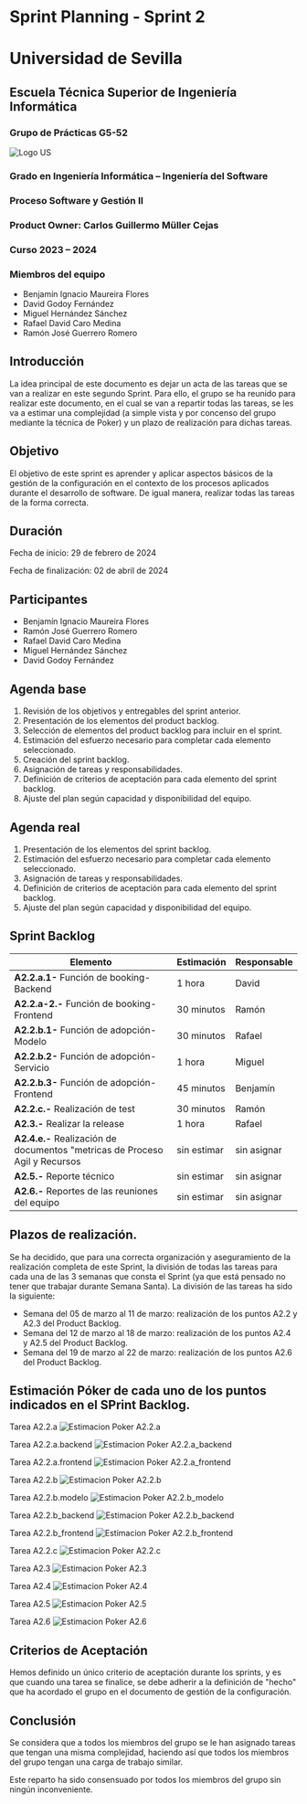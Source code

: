 # Sprint Planning - Sprint 2

# Universidad de Sevilla   

## Escuela Técnica Superior de Ingeniería Informática

### **Grupo de Prácticas G5-52**
  
  ![Logo US](/docs/static/Logo_US.png)

### Grado en Ingeniería Informática – Ingeniería del Software 

### Proceso Software y Gestión II
### Product Owner: Carlos Guillermo Müller Cejas
### Curso 2023 – 2024

### Miembros del equipo
- Benjamín Ignacio Maureira Flores
- David Godoy Fernández
- Miguel Hernández Sánchez
- Rafael David Caro Medina
- Ramón José Guerrero Romero


## Introducción
La idea principal de este documento es dejar un acta de las tareas que se van a realizar en este segundo Sprint. Para ello, el grupo se ha reunido para realizar este documento, en el cual se van a repartir todas las tareas, se les va a estimar una complejidad (a simple vista y por concenso del grupo mediante la técnica de Poker) y un plazo de realización para dichas tareas.


## Objetivo
El objetivo de este sprint es aprender y aplicar aspectos básicos de la gestión de la configuración en el contexto de los procesos aplicados durante el desarrollo de software. De igual manera, realizar todas las tareas de la forma correcta.


## Duración
Fecha de inicio: 29 de febrero de 2024

Fecha de finalización: 02 de abril de 2024


## Participantes
- Benjamín Ignacio Maureira Flores
- Ramón José Guerrero Romero 
- Rafael David Caro Medina
- Miguel Hernández Sánchez
- David Godoy Fernández


## Agenda base
1. Revisión de los objetivos y entregables del sprint anterior.
2. Presentación de los elementos del product backlog.
3. Selección de elementos del product backlog para incluir en el sprint.
4. Estimación del esfuerzo necesario para completar cada elemento seleccionado.
5. Creación del sprint backlog.
6. Asignación de tareas y responsabilidades.
7. Definición de criterios de aceptación para cada elemento del sprint backlog.
8. Ajuste del plan según capacidad y disponibilidad del equipo.


## Agenda real
1. Presentación de los elementos del sprint backlog.
2. Estimación del esfuerzo necesario para completar cada elemento seleccionado.
3. Asignación de tareas y responsabilidades.
4. Definición de criterios de aceptación para cada elemento del sprint backlog.
5. Ajuste del plan según capacidad y disponibilidad del equipo.


## Sprint Backlog
| Elemento | Estimación | Responsable |
|----------|------------|-------------|
| **A2.2.a.1-** Función de booking-Backend | 1 hora | David |
| **A2.2.a-2.-** Función de booking-Frontend| 30 minutos | Ramón |
| **A2.2.b.1-** Función de adopción-Modelo| 30 minutos | Rafael |
| **A2.2.b.2-** Función de adopción-Servicio| 1 hora | Miguel |
| **A2.2.b.3-** Función de adopción-Frontend| 45 minutos | Benjamín|
| **A2.2.c.-** Realización de test | 30 minutos | Ramón |
| **A2.3.-** Realizar la release | 1 hora | Rafael |
| **A2.4.e.-** Realización de documentos "metricas de Proceso Agil y Recursos| sin estimar | sin asignar |
| **A2.5.-** Reporte técnico | sin estimar | sin asignar |
| **A2.6.-** Reportes de las reuniones del equipo | sin estimar | sin asignar |


## Plazos de realización.
Se ha decidido, que para una correcta organización y aseguramiento de la realización completa de este Sprint, la división de todas las tareas para cada una de las 3 semanas que consta el Sprint (ya que está pensado no tener que trabajar durante Semana Santa). La división de las tareas ha sido la siguiente:
  - Semana del 05 de marzo al 11 de marzo: realización de los puntos A2.2 y A2.3 del Product Backlog.
  - Semana del 12 de marzo al 18 de marzo: realización de los puntos A2.4 y A2.5 del Product Backlog.
  - Semana del 19 de marzo al 22 de marzo: realización de los puntos A2.6 del Product Backlog.


## Estimación Póker de cada uno de los puntos indicados en el SPrint Backlog.
Tarea A2.2.a
  ![Estimacion Poker A2.2.a](/docs/static/sprint2/A2_2_a.png)

Tarea A2.2.a.backend
  ![Estimacion Poker A2.2.a_backend](/docs/static/sprint2/A2_2_a_backend.png)

Tarea A2.2.a.frontend
  ![Estimacion Poker A2.2.a_frontend](/docs/static/sprint2/A2_2_a_front.png)

Tarea A2.2.b
  ![Estimacion Poker A2.2.b](/docs/static/sprint2/A2_2_b.png)
  

Tarea A2.2.b.modelo
  ![Estimacion Poker A2.2.b_modelo](/docs/static/sprint2/A2_2_b_modelo.png)


Tarea A2.2.b_backend
  ![Estimacion Poker A2.2.b_backend](/docs/static/sprint2/A2_2_b_backend.png)


Tarea A2.2.b_frontend
  ![Estimacion Poker A2.2.b_frontend](/docs/static/sprint2/A2_2_b_frontend.png)


Tarea A2.2.c
  ![Estimacion Poker A2.2.c](/docs/static/sprint2/A2_2_c.png)


Tarea A2.3
  ![Estimacion Poker A2.3](/docs/static/sprint2/A2_3.png)


Tarea A2.4
  ![Estimacion Poker A2.4](/docs/static/sprint2/A2_4.png)


Tarea A2.5
  ![Estimacion Poker A2.5](/docs/static/sprint2/A2_5.png)


Tarea A2.6
  ![Estimacion Poker A2.6](/docs/static/sprint2/A2_6.png)


## Criterios de Aceptación
Hemos definido un único criterio de aceptación durante los sprints, y es que cuando una tarea se finalice, se debe adherir a la definición de "hecho" que ha acordado el grupo en el documento de gestión de la configuración.


## Conclusión
Se considera que a todos los miembros del grupo se le han asignado tareas que tengan una misma complejidad, haciendo así que todos los miembros del grupo tengan una carga de trabajo similar. 

Este reparto ha sido consensuado por todos los miembros del grupo sin ningún inconveniente.
